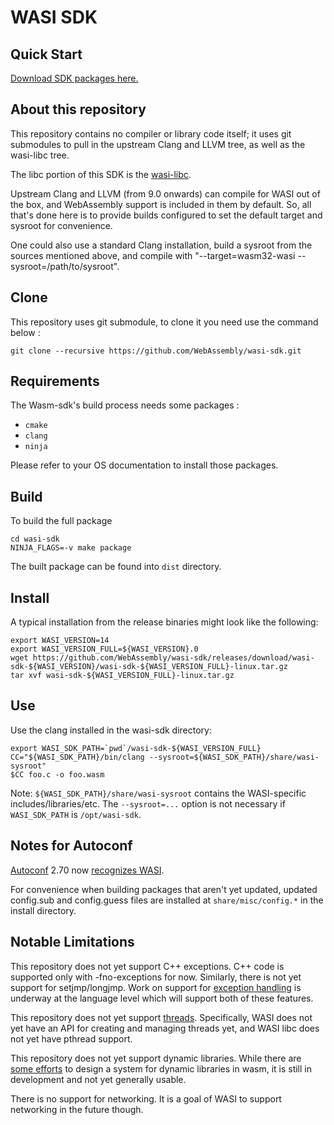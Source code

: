 # WASI SDK

## Quick Start

[Download SDK packages here.](https://github.com/WebAssembly/wasi-sdk/releases)

## About this repository

This repository contains no compiler or library code itself; it uses
git submodules to pull in the upstream Clang and LLVM tree, as well as the
wasi-libc tree.

The libc portion of this SDK is the
[wasi-libc](https://github.com/WebAssembly/wasi-libc).

Upstream Clang and LLVM (from 9.0 onwards) can compile for WASI out of the box,
and WebAssembly support is included in them by default. So, all that's done here
is to provide builds configured to set the default target and sysroot for
convenience.

One could also use a standard Clang installation, build a sysroot from the
sources mentioned above, and compile with
"--target=wasm32-wasi --sysroot=/path/to/sysroot".

## Clone

This repository uses git submodule, to clone it you need use the command below :

```shell script
git clone --recursive https://github.com/WebAssembly/wasi-sdk.git
```

## Requirements

The Wasm-sdk's build process needs some packages :

* `cmake`
* `clang`
* `ninja`

Please refer to your OS documentation to install those packages. 

## Build 

To build the full package

```shell script
cd wasi-sdk
NINJA_FLAGS=-v make package
```

The built package can be found into `dist` directory.

## Install

A typical installation from the release binaries might look like the following:
```shell script
export WASI_VERSION=14
export WASI_VERSION_FULL=${WASI_VERSION}.0
wget https://github.com/WebAssembly/wasi-sdk/releases/download/wasi-sdk-${WASI_VERSION}/wasi-sdk-${WASI_VERSION_FULL}-linux.tar.gz
tar xvf wasi-sdk-${WASI_VERSION_FULL}-linux.tar.gz
```

## Use

Use the clang installed in the wasi-sdk directory:
```shell script
export WASI_SDK_PATH=`pwd`/wasi-sdk-${WASI_VERSION_FULL}
CC="${WASI_SDK_PATH}/bin/clang --sysroot=${WASI_SDK_PATH}/share/wasi-sysroot"
$CC foo.c -o foo.wasm
```
Note: `${WASI_SDK_PATH}/share/wasi-sysroot` contains the WASI-specific includes/libraries/etc. The `--sysroot=...` option
is not necessary if `WASI_SDK_PATH` is `/opt/wasi-sdk`.

## Notes for Autoconf

[Autoconf](https://www.gnu.org/software/autoconf/autoconf.html) 2.70 now
[recognizes WASI](https://git.savannah.gnu.org/gitweb/?p=autoconf.git;a=blob;f=build-aux/config.sub;h=19c9553b1825cafb182115513bc628e0ee801bd0;hb=97fbc5c184acc6fa591ad094eae86917f03459fa#l1723).

For convenience when building packages that aren't yet updated, updated
config.sub and config.guess files are installed at `share/misc/config.*`
in the install directory.

## Notable Limitations

This repository does not yet support C++ exceptions. C++ code is
supported only with -fno-exceptions for now. Similarly, there is not
yet support for setjmp/longjmp. Work on support for [exception handling] 
is underway at the language level which will support both of these
features.

[exception handling]: https://github.com/WebAssembly/exception-handling/

This repository does not yet support [threads]. Specifically, WASI does
not yet have an API for creating and managing threads yet, and WASI libc
does not yet have pthread support.

[threads]: https://github.com/WebAssembly/threads

This repository does not yet support dynamic libraries. While there are
[some efforts](https://github.com/WebAssembly/tool-conventions/blob/master/DynamicLinking.md)
to design a system for dynamic libraries in wasm, it is still in development
and not yet generally usable.

There is no support for networking. It is a goal of WASI to support networking
in the future though.
